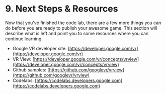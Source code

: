 # 9. Next Steps & Resources

Now that you've finished the code lab, there are a few more things you can do before you are ready to publish your awesome game. This section will describe what is left and point you to some resources where you can continue learning.

*   Google VR developer site: [https://developer.google.com/vr](https://developer.google.com/vr)
*   VR View: [https://developer.google.com/vr/concepts/vrview](https://developer.google.com/vr/concepts/vrview)
*   Github samples: [https://github.com/googlevr/vrview](https://github.com/googlevr/vrview)
*   Codelabs: [https://codelabs.developers.google.com](https://codelabs.developers.google.com)